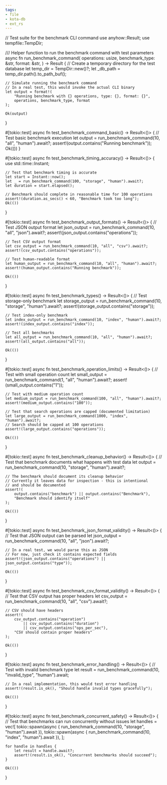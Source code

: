 ```yaml
---
tags:
- file
- kota-db
- ext_rs
---
```

// Test suite for the benchmark CLI command
use anyhow::Result;
use tempfile::TempDir;

/// Helper function to run the benchmark command with test parameters
async fn run_benchmark_command(
    operations: usize,
    benchmark_type: &str,
    format: &str,
) -> Result<String> {
    // Create a temporary directory for the test database
    let temp_dir = TempDir::new()?;
    let _db_path = temp_dir.path().to_path_buf();

    // Simulate running the benchmark command
    // In a real test, this would invoke the actual CLI binary
    let output = format!(
        "Running benchmark with {} operations, type: {}, format: {}",
        operations, benchmark_type, format
    );

    Ok(output)
}

#[tokio::test]
async fn test_benchmark_command_basic() -> Result<()> {
    // Test basic benchmark execution
    let output = run_benchmark_command(10, "all", "human").await?;
    assert!(output.contains("Running benchmark"));
    Ok(())
}

#[tokio::test]
async fn test_benchmark_timing_accuracy() -> Result<()> {
    use std::time::Instant;

    // Test that benchmark timing is accurate
    let start = Instant::now();
    let _ = run_benchmark_command(100, "storage", "human").await?;
    let duration = start.elapsed();

    // Benchmark should complete in reasonable time for 100 operations
    assert!(duration.as_secs() < 60, "Benchmark took too long");
    Ok(())
}

#[tokio::test]
async fn test_benchmark_output_formats() -> Result<()> {
    // Test JSON output format
    let json_output = run_benchmark_command(10, "all", "json").await?;
    assert!(json_output.contains("operations"));

    // Test CSV output format
    let csv_output = run_benchmark_command(10, "all", "csv").await?;
    assert!(csv_output.contains("operations"));

    // Test human-readable format
    let human_output = run_benchmark_command(10, "all", "human").await?;
    assert!(human_output.contains("Running benchmark"));

    Ok(())
}

#[tokio::test]
async fn test_benchmark_types() -> Result<()> {
    // Test storage-only benchmark
    let storage_output = run_benchmark_command(10, "storage", "human").await?;
    assert!(storage_output.contains("storage"));

    // Test index-only benchmark
    let index_output = run_benchmark_command(10, "index", "human").await?;
    assert!(index_output.contains("index"));

    // Test all benchmarks
    let all_output = run_benchmark_command(10, "all", "human").await?;
    assert!(all_output.contains("all"));

    Ok(())
}

#[tokio::test]
async fn test_benchmark_operation_limits() -> Result<()> {
    // Test with small operation count
    let small_output = run_benchmark_command(1, "all", "human").await?;
    assert!(small_output.contains("1"));

    // Test with medium operation count
    let medium_output = run_benchmark_command(100, "all", "human").await?;
    assert!(medium_output.contains("100"));

    // Test that search operations are capped (documented limitation)
    let large_output = run_benchmark_command(1000, "index", "human").await?;
    // Search should be capped at 100 operations
    assert!(large_output.contains("operations"));

    Ok(())
}

#[tokio::test]
async fn test_benchmark_cleanup_behavior() -> Result<()> {
    // Test that benchmark documents what happens with test data
    let output = run_benchmark_command(10, "storage", "human").await?;

    // The benchmark should document its cleanup behavior
    // Currently it leaves data for inspection - this is intentional
    // and should be documented
    assert!(
        output.contains("benchmark") || output.contains("Benchmark"),
        "Benchmark should identify itself"
    );

    Ok(())
}

#[tokio::test]
async fn test_benchmark_json_format_validity() -> Result<()> {
    // Test that JSON output can be parsed
    let json_output = run_benchmark_command(10, "all", "json").await?;

    // In a real test, we would parse this as JSON
    // For now, just check it contains expected fields
    assert!(json_output.contains("operations") || json_output.contains("type"));

    Ok(())
}

#[tokio::test]
async fn test_benchmark_csv_format_validity() -> Result<()> {
    // Test that CSV output has proper headers
    let csv_output = run_benchmark_command(10, "all", "csv").await?;

    // CSV should have headers
    assert!(
        csv_output.contains("operation")
            || csv_output.contains("duration")
            || csv_output.contains("ops_per_sec"),
        "CSV should contain proper headers"
    );

    Ok(())
}

#[tokio::test]
async fn test_benchmark_error_handling() -> Result<()> {
    // Test with invalid benchmark type
    let result = run_benchmark_command(10, "invalid_type", "human").await;

    // In a real implementation, this would test error handling
    assert!(result.is_ok(), "Should handle invalid types gracefully");

    Ok(())
}

#[tokio::test]
async fn test_benchmark_concurrent_safety() -> Result<()> {
    // Test that benchmarks can run concurrently without issues
    let handles = vec![
        tokio::spawn(async { run_benchmark_command(10, "storage", "human").await }),
        tokio::spawn(async { run_benchmark_command(10, "index", "human").await }),
    ];

    for handle in handles {
        let result = handle.await?;
        assert!(result.is_ok(), "Concurrent benchmarks should succeed");
    }

    Ok(())
}
